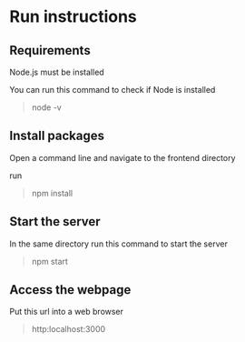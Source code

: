 # Run instructions

## Requirements
Node.js must be installed

You can run this command to check if Node is installed
> node -v

## Install packages
Open a command line and navigate to the frontend directory

run 
> npm install 

## Start the server
In the same directory run this command to start the server

> npm start

## Access the webpage
Put this url into a web browser

> http:localhost:3000
